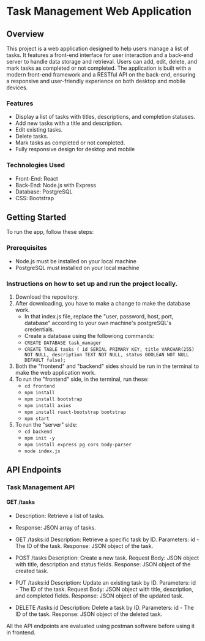 # Task Management Web Application

## Overview

This project is a web application designed to help users manage a list of tasks. It features a front-end interface for user interaction and a back-end server to handle data storage and retrieval. Users can add, edit, delete, and mark tasks as completed or not completed. The application is built with a modern front-end framework and a RESTful API on the back-end, ensuring a responsive and user-friendly experience on both desktop and mobile devices.

### Features

- Display a list of tasks with titles, descriptions, and completion statuses.
- Add new tasks with a title and description.
- Edit existing tasks.
- Delete tasks.
- Mark tasks as completed or not completed.
- Fully responsive design for desktop and mobile

### Technologies Used
- Front-End: React
- Back-End: Node.js with Express 
- Database: PostgreSQL
- CSS: Bootstrap

## Getting Started

To run the app, follow these steps:

### Prerequisites

- Node.js must be installed on your local machine
- PostgreSQL must installed on your local machine

### Instructions on how to set up and run the project locally.

1. Download the repository.
2. After downloading, you have to make a change to make the database work.
   - In that index.js file, replace the "user, password, host, port, database" according to your own machine's postgreSQL's credentials.
   - Create a database using the followiong commands:
   - ```CREATE DATABASE task_manager```
   - ```CREATE TABLE tasks ( id SERIAL PRIMARY KEY, title VARCHAR(255) NOT NULL, description TEXT NOT NULL, status BOOLEAN NOT NULL DEFAULT false);```
3. Both the "frontend" and "backend" sides should be run in the terminal to make the web application work.
4. To run the "frontend" side, in the terminal, run these: 
   - ```cd frontend```
   - ```npm install```
   - ```npm install bootstrap```
   - ```npm install axios```
   - ```npm install react-bootstrap bootstrap```
   - ```npm start```
5. To run the "server" side:
   - ```cd backend```
   - ```npm init -y```
   - ```npm install express pg cors body-parser```
   - ```node index.js```

## API Endpoints
### Task Management API

#### GET /tasks
- Description: Retrieve a list of tasks.
- Response: JSON array of tasks.

- GET /tasks:id
  Description: Retrieve a specific task by ID.
  Parameters: id - The ID of the task.
  Response: JSON object of the task.

- POST /tasks
  Description: Create a new task.
  Request Body: JSON object with title, description and status fields.
  Response: JSON object of the created task.

- PUT /tasks:id
  Description: Update an existing task by ID.
  Parameters: id - The ID of the task.
  Request Body: JSON object with title, description, and completed fields.
  Response: JSON object of the updated task.
  
- DELETE /tasks:id
  Description: Delete a task by ID.
  Parameters: id - The ID of the task.
  Response: JSON object of the deleted task.

All the API endpoints are evaluated using postman software before using it in frontend.
